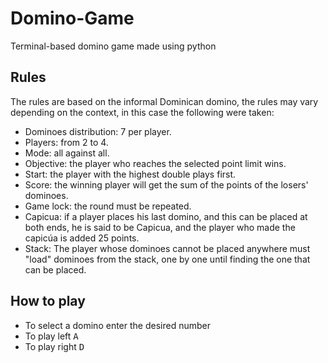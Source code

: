 # Domino-Game
Terminal-based domino game made using python
## Rules
The rules are based on the informal Dominican domino, the rules may vary depending on the context, in this case the following were taken:

* Dominoes distribution: 7 per player.  
* Players: from 2 to 4.  
* Mode: all against all.  
* Objective: the player who reaches the selected point limit wins.  
* Start: the player with the highest double plays first.  
* Score: the winning player will get the sum of the points of the losers' dominoes.  
* Game lock: the round must be repeated.    
* Capicua: if a player places his last domino, and this can be placed at both ends, he is said to be Capicua, and the player who made the capicúa is added 25 points.    
* Stack: The player whose dominoes cannot be placed anywhere must "load" dominoes from the stack, one by one until finding the one that can be placed.  
## How to play

* To select a domino enter the desired number  
* To play left <kbd>A</kbd>  
* To play right <kbd>D</kbd>
